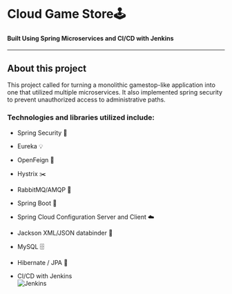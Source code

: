 # Cloud Game Store🕹   
#### Built Using  Spring Microservices and CI/CD with Jenkins
----
## About this project

This project called for turning a monolithic gamestop-like application into one that utilized multiple microservices. It also implemented spring security to prevent unauthorized access to administrative paths. 
    
### Technologies and libraries utilized include:

- Spring Security 🔐
- Eureka 💡
- OpenFeign 🔮
- Hystrix ✂️
- RabbitMQ/AMQP 🐰
- Spring Boot 🥾
- Spring Cloud Configuration Server and Client ☁️
- Jackson XML/JSON databinder 📎
- MySQL 🗄
- Hibernate / JPA 🛌

- CI/CD with Jenkins\
![Jenkins](https://wiki.jenkins.io/download/attachments/2916393/logo.png?version=1&modificationDate=1302753947000&api=v2)
